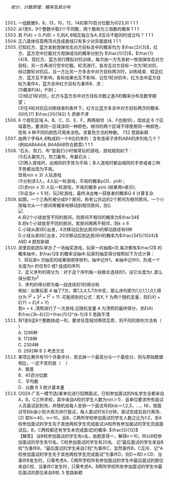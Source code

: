 ###### 统计、计数原理、概率及其分布
1501. 一组数据9，8，13，10，12，14的第70百分位数为(023,9)	1	1	1
1502. 从1至9，9个整数中取2个不同数，两个数和为三倍数的概率	1	1	1
1503. 若 $P(A) > 0,P(B) > 0,$则$A,B$相互独立与$A,B$互斥不能同时成立吗？	1	1	1
1504. 正八面体任意两顶点连成直线只有多少对异面直线	1	1	1
1505. 已知红方、蓝方发射炮弹攻击对方目标击中的概率均为 $\frac{2}{3}$，红方、蓝方空中拦截对方炮弹成功的概率分别为 $\frac{1}{2}$，$\frac{1}{4}$．现红方、蓝方进行模拟对抗训练，每次由一方先发射一枚炮弹攻击对方目标，另一方再进行空中拦截，轮流进行，各攻击对方目标一次为1轮对抗．经过数轮对抗后，当一方比另一方多击中对方目标两次时，训练结束．假定红方、蓝方互不影响，各轮结果也互不影响．记在1轮对抗中，红方击中蓝方目标为事件A，蓝方击中红方目标为事件B．求： <br> (1)概率P(A)，P(B)； <br> (2)经过1轮对抗，红方与蓝方击中对方目标次数之差X的概率分布及数学期望； <br> (3)在4轮对抗后训练结束的条件下，红方比蓝方多击中对方目标两次的概率．(005,17)	$\frac{31}{162} 5 $思路不清$
1506. 6 个扇形区域 A、B、C、D、E、F，两两相邻（A、F也相邻），现给这 6 个区域着色，要求同一区域涂同一种颜色，相邻的两个区域不得使用同一种颜色，现有 4 种不同的颜色可用来涂色。求着色方法的种数。	732	思路新颖
1507. 由两个字母$A,B$构成的一个6位的序列：含有连续子序列$ABA$的序列有几个？ (例如$ABAAAA,BAABAB$符合题意)	1	1	1
1508. “石头、剪刀、布”是我们小时候常玩的游戏，游戏规则如下：<br>(1)石头赢剪刀，剪刀赢布，布赢石头；<br>(2)两人游戏时，出相同的手势为平局；多人游戏时都出相同的手势或者三种手势都出现为平局。<br>现有$n(n\geq3)$ 人玩游戏<br>(1)分别求3人，4人玩一轮游戏，平局的概率$p(3)$、$p(4)$ ;<br>(2)求$n(n\geq3)$ 人玩一轮游戏，平局的概率 $p(n)$ (结果用$n$表示);<br>(3)设当$n=5$ 时，玩2轮游戏，最终决出唯一获胜者的概率$Q$		4	计算复杂
1509. 如图，一个三角形被分成9个房间，称有公共边的2个房间为相邻房间，一个小球每次从一个房间等概率地移动到相邻房间，则()<br> <img src="f5GQlRKodYUcnAfvgppRSGW2pK9B8rutr" > <br>A.将2个小球放至不同的房间，则房间不相邻的概率为$\frac34$<br>B.将k个小球放至不同的房间，若房间两两不相邻，则$k\leqslant6$<br>C.小球从房间C出发，4次移动后到达房间H的移动路径有6种<br>D.小球从房间C出发，20次移动后到达房间H的概率为$\frac{341}{1024}$	ABD	4	题型新颖
1510. 浙里启航团队举办了一场抽奖游戏，玩家一共抽取$n$次.每次都有$\frac12$ 的概率抽中，$\frac12$ 的概率没抽中.玩家的抽奖得分按照如下方式计算：<br> 1、将玩家$n$ 次抽奖的结果按顺序排列，抽中记作1，未抽中记作0，形成一个长度为$n$ 的仅有0 或1 组成的序列<br> 2、定义序列的得分为：对于这个序列每一段极长连续的1，设它长度为$t$ ,那么得分即为$t^{2}$ <br> 3、序列的得分即为每一段连续的1的得分和 <br> 例如：如果玩家 $A$ 抽了7次，第1,3,4,5,7次中奖，那么序列即为1,0,1,1,1,0,1,得分为 $1^2+3^2+1^2=11$ .可能用到的公式：若$X,Y$ 为两个随机变量，则$E(X)+E(Y)=E(X+Y)$ <br> 若$n=k$ ,清照进行了一次游戏.记随机变量 $A$ 为清照的最终得分，求$E(A)$	$\frac{3k-4}{2}+\frac{1}{2^{k-1}}$	5	思路不清
1511. 将1至8这8个整数排成一列，要求任意相邻两项互质，则不同的排列方法有（ ） <br> A. 1296种 <br> B. 1728种 <br> C. 2304种 <br> D. 2592种	B	3	考虑方法
1512. 某项比赛共有10个评委评分，若去掉一个最高分与一个最低分，则与原始数据相比，一定不变的是（&nbsp;&nbsp;&nbsp;&nbsp;） <br> A．极差 <br> B．45百分位数 <br> C．平均数 <br> D．众数	B	3	统计基本量
1513. (2024·广东一模节选)某单位进行招聘面试，已知参加面试的N名学生全都来自A，B，C三所学校，其中来自A校的学生人数为n(n＞1)．该单位要求所有面试人员面试前到场，并随机给每人安排一个面试号码k(k＝1,2,3，…，N)，按面试号码k由小到大依次进行面试，每人面试时长5分钟，面试完成后自行离场． <br> (2) 若N＝40，n＝10，且B，C两所学校参加面试的学生人数之比为1∶2，求A校参加面试的学生先于其他两校学生完成面试(A校所有参加面试的学生完成面试后，B，C两校都还有学生未完成面试)的概率.	$\frac{5}{12}$ <br> 【解答】 设B校参加面试的学生有x名，由题意得＝，解得x＝10，所以B校参加面试的学生有10名，C校参加面试的学生有20名．记“最后面试的学生来自B校”为事件B，“最后面试的学生来自C校”为事件C，显然事件B，C互斥．记“A校参加面试的学生先于其他两校学生完成面试”为事件D，则D＝BD＋CD．当事件B发生时，只需考虑A，C两所学校所有参加面试的学生中最后面试的那位来自C校．当事件C发生时，只需考虑A，B两所学校所有参加面试的学生中最后面试的那位来自B校.	5	思路新颖